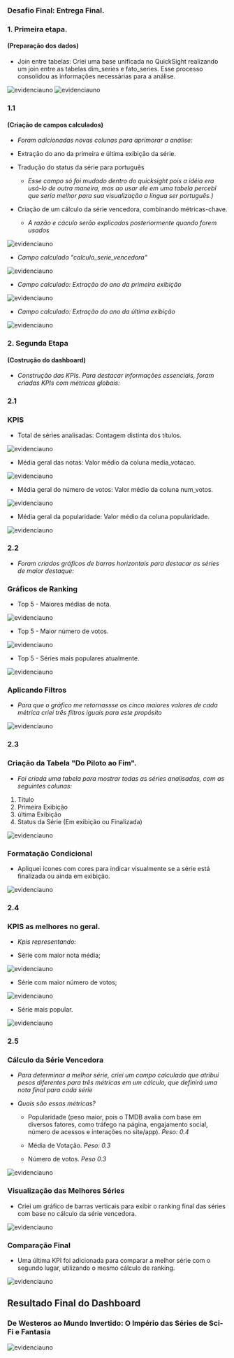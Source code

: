 ### Desafio Final: Entrega Final.

### 1. Primeira etapa.
#### (Preparação dos dados)

- Join entre tabelas: Criei uma base unificada no QuickSight realizando um join entre as tabelas dim_series e fato_series. Esse processo consolidou as informações necessárias para a análise.

![evidenciauno](../Evidências/01.png)
![evidenciauno](../Evidências/02.png)

### 1.1
#### (Criação de campos calculados)

- *Foram adicionadas novas colunas para aprimorar a análise:*
  
- Extração do ano da primeira e última exibição da série.
     
- Tradução do status da série para português
   - *Esse campo só foi mudado dentro do quicksight pois a idéia era usá-lo de outra maneira, mas ao usar ele em uma tabela percebi que seria melhor para sua visualização a língua ser português.)*
     
- Criação de um cálculo da série vencedora, combinando métricas-chave.
   - *A razão e cáculo serão explicados posteriormente quando forem usados*
     
![evidenciauno](../Evidências/03.png)

- *Campo calculado "calculo_serie_vencedora"*
  
![evidenciauno](../Evidências/14.png)

- *Campo calculado: Extração do ano da primeira exibição*
  
![evidenciauno](../Evidências/17.png)

- *Campo calculado: Extração do ano da última exibição*
  
![evidenciauno](../Evidências/18.png)

### 2. Segunda Etapa 

#### (Costrução do dashboard)
 - *Construção das KPIs. Para destacar informações essenciais, foram criadas KPIs com métricas globais:*

### 2.1 
### KPIS

- Total de séries analisadas: Contagem distinta dos títulos.

![evidenciauno](../Evidências/04.png)

- Média geral das notas: Valor médio da coluna media_votacao.

![evidenciauno](../Evidências/05.png)

- Média geral do número de votos: Valor médio da coluna num_votos.

![evidenciauno](../Evidências/06.png)

- Média geral da popularidade: Valor médio da coluna popularidade.

![evidenciauno](../Evidências/07.png)

### 2.2

- *Foram criados gráficos de barras horizontais para destacar as séries de maior destaque:*

### Gráficos de Ranking

- Top 5 - Maiores médias de nota.

![evidenciauno](../Evidências/08.png)

- Top 5 - Maior número de votos.

![evidenciauno](../Evidências/09.png)

- Top 5 - Séries mais populares atualmente.

![evidenciauno](../Evidências/10.png)

### Aplicando Filtros 

- *Para que o gráfico me retornassse os cinco maiores valores de cada métrica criei três filtros iguais para este propósito*

![evidenciauno](../Evidências/12.png)

### 2.3
### Criação da Tabela "Do Piloto ao Fim".

- *Foi criada uma tabela para mostrar todas as séries analisadas, com as seguintes colunas:*
 1. Título
 2. Primeira Exibição
 3. última Exibição
 4. Status da Série (Em exibição ou Finalizada)

![evidenciauno](../Evidências/11.png)
  
### Formatação Condicional

- Apliquei ícones com cores para indicar visualmente se a série está finalizada ou ainda em exibição.

![evidenciauno](../Evidências/13.png) 

### 2.4
### KPIS as melhores no geral.

- *Kpis representando:*
  
- Série com maior nota média;

![evidenciauno](../Evidências/20.png)

 - Série com  maior número de votos;
   
![evidenciauno](../Evidências/21.png)

  - Série mais popular.
    
![evidenciauno](../Evidências/22.png) 

### 2.5
### Cálculo da Série Vencedora

- *Para determinar a melhor série, criei um campo calculado que atribui pesos diferentes para três métricas em um cálculo, que definirá uma nota final para cada série*

- *Quais são essas métricas?*
  
  - Popularidade (peso maior, pois o TMDB avalia com base em diversos fatores, como tráfego na página, engajamento social, número de acessos e interações no site/app).   *Peso: 0.4*
    
  - Média de Votação.   *Peso: 0.3*
    
  - Número de votos.   *Peso 0.3*

![evidenciauno](../Evidências/14.png)

### Visualização das Melhores Séries

- Criei um gráfico de barras verticais para exibir o ranking final das séries com base no cálculo da série vencedora.

![evidenciauno](../Evidências/15.png)

### Comparação Final

- Uma última KPI foi adicionada para comparar a melhor série com o segundo lugar, utilizando o mesmo cálculo de ranking.

![evidenciauno](../Evidências/16.png)

## Resultado Final do Dashboard 

### De Westeros ao Mundo Invertido: O Império das Séries de Sci-Fi e Fantasia 

![evidenciauno](../Evidências/19.png)

